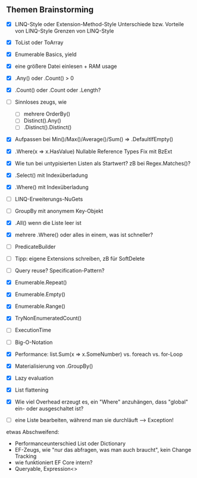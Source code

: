 ## Themen Brainstorming

- [x] LINQ-Style oder Extension-Method-Style
Unterschiede bzw. Vorteile von LINQ-Style
Grenzen von LINQ-Style

- [x] ToList oder ToArray
- [x] Enumerable Basics, yield
- [x] eine größere Datei einlesen + RAM usage
- [x] .Any() oder .Count() > 0
- [x] .Count() oder .Count oder .Length?
- [ ] Sinnloses zeugs, wie
    - [ ] mehrere OrderBy()
    - [ ] Distinct().Any()
    - [ ] .Distinct().Distinct()
- [x] Aufpassen bei Min()/Max()/Average()/Sum() => .DefaultIfEmpty()
- [x] .Where(x => x.HasValue) Nullable Reference Types Fix mit BzExt
- [x] Wie tun bei untypisierten Listen als Startwert? zB bei Regex.Matches()?
- [x] .Select() mit Indexüberladung
- [x] .Where() mit Indexüberladung
- [ ] LINQ-Erweiterungs-NuGets
- [ ] GroupBy mit anonymem Key-Objekt
- [x] .All() wenn die Liste leer ist
- [x] mehrere .Where() oder alles in einem, was ist schneller?
- [ ] PredicateBuilder
- [ ] Tipp: eigene Extensions schreiben, zB für SoftDelete
- [ ] Query reuse? Specification-Pattern?
- [x] Enumerable.Repeat()
- [x] Enumerable.Empty<T>()
- [x] Enumerable.Range()
- [x] TryNonEnumeratedCount()
- [ ] ExecutionTime
- [ ] Big-O-Notation
- [x] Performance: list.Sum(x => x.SomeNumber) vs. foreach vs. for-Loop
- [x] Materialisierung von .GroupBy()
- [x] Lazy evaluation
- [x] List flattening
- [x] Wie viel Overhead erzeugt es, ein "Where" anzuhängen, dass "global" ein- oder ausgeschaltet ist?
- [ ] eine Liste bearbeiten, während man sie durchläuft --> Exception!

etwas Abschweifend:
- Performanceunterschied List oder Dictionary
- EF-Zeugs, wie "nur das abfragen, was man auch braucht", kein Change Tracking
- wie funktioniert EF Core intern?
- Queryable, Expression<>

